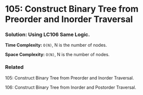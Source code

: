 # 105: Construct Binary Tree from Preorder and Inorder Traversal

### Solution: Using LC106 Same Logic.
**Time Complexity:** `O(N)`, N is the number of nodes.

**Space Complexity:** `O(N)`, N is the number of nodes.

### Related
105: Construct Binary Tree from Preorder and Inorder Traversal.

106: Construct Binary Tree from Inorder and Postorder Traversal.